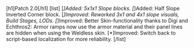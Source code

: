 [h1]Patch 2.0[/h1]
[list]
[*]Added: 5x1x1 Slope blocks.
[*]Added: Half Slope Inverted Corner block.
[*]Improved: Reworked 3x1 and 4x1 slope visuals, Build Stages, LODs.
[*]Improved: Better Skin-functionality thanks to Digi and Echthros2: Armor ramps now use the armor material and their panel lines are hidden when using the Weldless skin.
[*]Improved: Switch back to script-based localization for more reliability.
[/list]